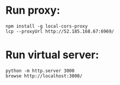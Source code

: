 # Run proxy:
	npm install -g local-cors-proxy
	lcp --proxyUrl http://52.185.168.67:6969/

# Run virtual server:
	python -m http.server 3000
	browse http://localhost:3000/
